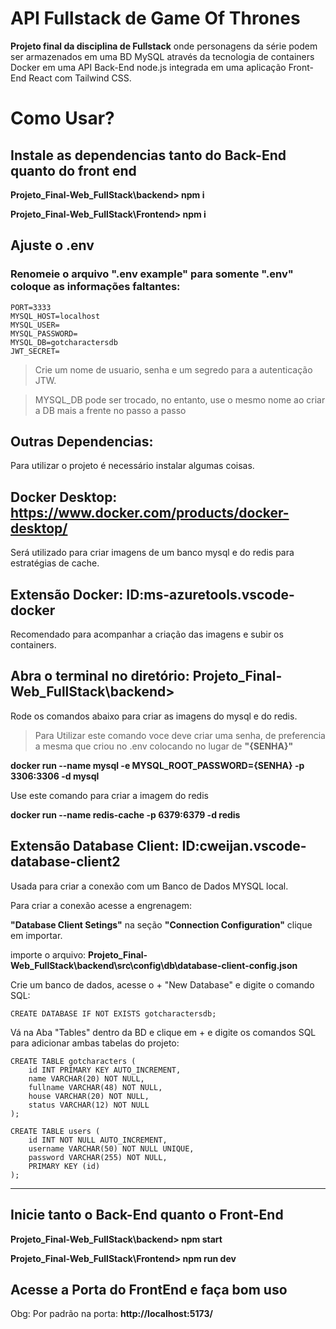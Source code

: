 # API Fullstack de Game Of Thrones

**Projeto final da disciplina de Fullstack** onde personagens da série podem ser armazenados em uma BD MySQL através da tecnologia de containers Docker em uma API Back-End node.js integrada em uma aplicação Front-End React com Tailwind CSS.

# Como Usar?

## Instale as dependencias tanto do Back-End quanto do front end

**Projeto_Final-Web_FullStack\backend> npm i**

**Projeto_Final-Web_FullStack\Frontend> npm i**

## Ajuste o .env

### Renomeie o arquivo ".env example" para somente ".env" coloque as informações faltantes:

    PORT=3333
    MYSQL_HOST=localhost
    MYSQL_USER=
    MYSQL_PASSWORD=
    MYSQL_DB=gotcharactersdb
    JWT_SECRET=

> Crie um nome de usuario, senha e um segredo para a autenticação JTW.

> MYSQL_DB pode ser trocado, no entanto, use o mesmo nome ao criar a DB mais a frente no passo a passo

## Outras Dependencias:

Para utilizar o projeto é necessário instalar algumas coisas.

## Docker Desktop: **https://www.docker.com/products/docker-desktop/**
Será utilizado para criar imagens de um banco mysql e do redis para estratégias de cache.

## Extensão Docker: **ID:ms-azuretools.vscode-docker**
Recomendado para acompanhar a criação das imagens e subir os containers.

## Abra o terminal no diretório: Projeto_Final-Web_FullStack\backend>

Rode os comandos abaixo para criar as imagens do mysql e do redis.

> Para Utilizar este comando voce deve criar uma senha, de preferencia a mesma que criou no .env colocando no lugar de **"{SENHA}"**

**docker run --name mysql -e MYSQL_ROOT_PASSWORD={SENHA} -p 3306:3306 -d mysql**

Use este comando para criar a imagem do redis

**docker run --name redis-cache -p 6379:6379 -d redis**

## Extensão Database Client: **ID:cweijan.vscode-database-client2**
Usada para criar a conexão com um Banco de Dados MYSQL local.

Para criar a conexão acesse a engrenagem:

 **"Database Client Setings"** na seção **"Connection Configuration"** clique em importar.

importe o arquivo: **Projeto_Final-Web_FullStack\backend\src\config\db\database-client-config.json**

Crie um banco de dados, acesse o + "New Database"
e digite o comando SQL:

    CREATE DATABASE IF NOT EXISTS gotcharactersdb;

Vá na Aba "Tables" dentro da BD e clique em + e digite os comandos SQL para adicionar ambas tabelas do projeto:

    CREATE TABLE gotcharacters (
        id INT PRIMARY KEY AUTO_INCREMENT,
        name VARCHAR(20) NOT NULL,
        fullname VARCHAR(48) NOT NULL,
        house VARCHAR(20) NOT NULL,
        status VARCHAR(12) NOT NULL
    );

    CREATE TABLE users (
        id INT NOT NULL AUTO_INCREMENT,
        username VARCHAR(50) NOT NULL UNIQUE,
        password VARCHAR(255) NOT NULL,
        PRIMARY KEY (id)
    );

------------------

## Inicie tanto o Back-End quanto o Front-End

**Projeto_Final-Web_FullStack\backend> npm start**

**Projeto_Final-Web_FullStack\Frontend> npm run dev**

## Acesse a Porta do FrontEnd e faça bom uso

Obg: Por padrão na porta: **http://localhost:5173/**
